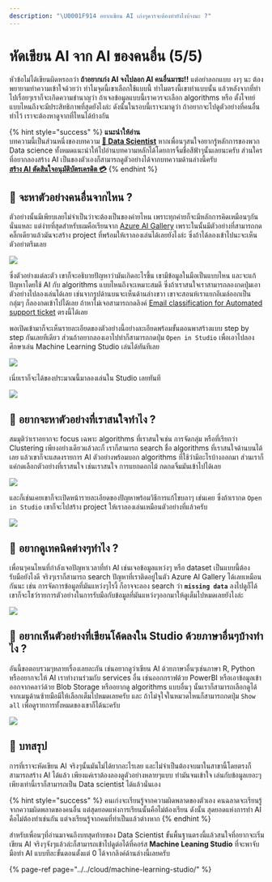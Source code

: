 ```yaml
---
description: "\U0001F914 อยากเขียน AI เก่งๆควรจะต้องทำยังไงบ้างนะ ?"
---
```


# หัดเขียน AI จาก AI ของคนอื่น \(5/5\)

หัวข้อไม่ได้เขียนผิดหรอกว่า **ถ้าอยากเก่ง AI จงไปลอก AI คนอื่นมาซะ!!** แต่อย่าลอกแบบ งงๆ นะ ต้องพยายามทำความเข้าใจด้วยว่า ทำไมจุดนี้เขาเลือกใช้แบบนี้ ทำไมตรงนี้เขาทำแบบนั้น แล้วหลังจากที่ทำไปเรื่อยๆเราก็จะเกิดความชำนาญว่า ถ้าเจอข้อมูลแบบนี้เราควรจะเลือก algorithms หรือ ตั้งโจทย์แบบไหนถึงจะมีประสิทธิภาพที่สุดยังไงล่ะ ดังนั้นในรอบนี้เราจะมาดูว่า ถ้าอยากจะไปดูตัวอย่างที่คนอื่นทำไว้ เราจะต้องหาดูจากที่ไหนได้บ้างกัน

{% hint style="success" %}
**แนะนำให้อ่าน**  
บทความนี้เป็นส่วนหนึ่งของบทความ [**👶 Data Scientist**](https://saladpuk.gitbook.io/learn/basic/data-scientist) หากเพื่อนๆสนใจอยากรู้หลักการของพวก Data science ทั้งหมดแนะนำให้ไปอ่านบทความหลักได้โดยการจิ้มชื่อสีฟ้าๆนั้นเลยนะครับ ส่วนใครที่อยากลองสร้าง AI เป็นของตัวเองก็สามารถดูตัวอย่างได้จากบทความด้านล่างนี้ครับ  
[**สร้าง AI ตัดสินใจอนุมัติบัตรเครดิต 💳**](https://saladpuk.gitbook.io/learn/cloud/machine-learning-studio/credit-risk)
{% endhint %}

## 🤔 จะหาตัวอย่างคนอื่นจากไหน ?

ตัวอย่างนั้นมีเพียบเลยไม่จำเป็นว่าจะต้องเป็นของค่ายไหน เพราะทุกค่ายก็จะมีหลักการคิดเหมือนๆกันนั่นแหละ แต่ง่ายที่สุดสำหรับผมคือเรียนจาก [Azure AI Gallery](https://gallery.azure.ai/) เพราะในนั้นมีตัวอย่างที่สามารถกดคลิ๊กเดียวแล้วมันจะสร้าง project ที่พร้อมให้เราลองเล่นได้เลยยังไงล่ะ ซึ่งถ้าได้ลองเข้าไปนะจะเห็นตัวอย่าตรึมเลย

![](../../.gitbook/assets/image%20%28227%29.png)

ซึ่งตัวอย่างแต่ละตัว เขาก็จะอธิบายปัญหาว่ามันเกิดอะไรขึ้น เขามีข้อมูลในมือเป็นแบบไหน และจะแก้ปัญหาโดยใช้ AI กับ algorithms แบบไหนถึงจะเหมาะสมดี ซึ่งถ้าเราสนใจเราสามารถลองกดปุ่มเอาตัวอย่างไปลองเล่นได้เลย เช่นจากรูปด้านบนจะเห็นด้านล่างขวา เขาจะสอนห้เราแยกอีเมล์ออกเป็นกลุ่มๆ ก็ลองกดเข้าไปได้เลย ถ้าหาไม่เจอสามารถกดลิงค์ [Email classification for Automated support ticket](https://gallery.azure.ai/Experiment/Email-Classification-for-Automated-Support-Ticket-Generation-Step-1-of-2-Train-and-Evaluate-Models-3) ตรงนี้ได้เลย

พอเปิดเข้ามาก็จะเห็นรายละเอียดของตัวอย่างนี้อย่างละเอียดพร้อมขั้นตอนพาสร้างแบบ step by step กันเลยทีเดียว ส่วนถ้าอยากลองเอาไปทำก็สามารถกดปุ่ม `Open in Studio` เพื่อเอาไปลองศึกษาเล่น Machine Learning Studio เล่นได้ทันทีเลย

![](../../.gitbook/assets/image%20%2815%29.png)

เนี่ยเราก็จะได้ของประมาณนี้มาลองเล่นใน Studio เลยทันที

![](../../.gitbook/assets/image%20%2822%29.png)

## 🤔 อยากจะหาตัวอย่างที่เราสนใจทำไง ?

สมมุติว่าเราอยากจะ focus เฉพาะ algorithms ที่เราสนใจเช่น การจัดกลุ่ม หรือที่เรียกว่า Clustering เพียงอย่างเดียวแล้วละก็ เราก็สามารถ search ชื่อ algorithms ที่เราสนใจด้านบนได้เลย แล้วเขาก็จะแสดงรายการ AI ตัวอย่างพร้อมบอก algorithms ที่ใช้ว่ามีอะไรบ้างออกมา ส่วนเราก็แค่กดเลือกตัวอย่างที่เราสนใจ เช่นเราสนใจ การแยกดอกไม้ กดกดจิ้มมันเข้าไปได้เลย

![](../../.gitbook/assets/image%20%28137%29.png)

และก็เช่นเคยเขาก็จะเปิดหน้ารายละเอียดของปัญหาพร้อมวิธีการแก้ไขบลาๆ เช่นเคย ซึ่งถ้าเรากด `Open in Studio` เขาก็จะไปสร้าง project ให้เราลองเล่นเหมือนตัวอย่างที่แล้วครับ

![](../../.gitbook/assets/image%20%28265%29.png)

## 🤔 อยากดูเทคนิคต่างๆทำไง ?

เพื่อนๆคนไหนที่กำลังเจอปัญหาเวลาที่ทำ AI เช่นเจอข้อมูลแหว่งๆ หรือ dataset เป็นแบบนี้ต้องรับมือยังไงดี จริงๆเราก็สามารถ search ปัญหาที่เราติดอยู่ในตัว Azure AI Gallery ได้เลยเหมือนกันนะ เช่น การจัดการข้อมูลที่มันแหว่งๆไรงี้ ก็อาจจะลอง search ว่า **`missing data`** ลงไปดูก็ได้ เขาก็จะโชว์รายการตัวอย่างในการรับมือกับข้อมูลที่มันแหว่งๆออกมาให้ดูเต็มไปหมดเลยยังไงล่ะ

![](../../.gitbook/assets/image%20%28378%29.png)

## 🤔 อยากเห็นตัวอย่างที่เขียนโค้ดลงใน Studio ด้วยภาษาอื่นๆบ้างทำไง ?

อันนี้ขอตอบรวมๆหลายเรื่องเลยละกัน เช่นอยากดูว่าเขียน AI ด้วยภาษาอื่นๆเช่นภาษา R, Python หรืออยากจะให้ AI เราทำงานร่วมกับ services อื่น เช่นออกกราฟด้วย PowerBI หรือเอาข้อมูลเข้าออกจากคลาว์ด้วย Blob Storage หรืออยากดู algorithms แบบอื่นๆ นั้นเราก็สามารถเลือกดูได้จากเมนูด้านซ้ายมือมีให้เลือกเต็มไปหมดเลยครับ และ ถ้าไม่จุใจในหมวดไหนก็สามารถกดปุ่ม `Show all` เพื่อดูรายการทั้งหมดของเขาก็ได้นะครับ

![](../../.gitbook/assets/image%20%28155%29.png)

## 🎯 บทสรุป

การที่เราจะหัดเขียน AI จริงๆนั้นมันไม่ได้ยากอะไรเลย และไม่จำเป็นต้องจบมาในสาขานี้โดยตรงก็สามารถสร้าง AI ได้แล้ว เพียงแค่เราต้องลองดูตัวอย่างหลายๆแบบ ทำมันจนเข้าใจ เล่นกับข้อมูลเยอะๆเพียงเท่านี้เราก็สามารถเป็น Data scientist ได้แล้วนั่นเอง

{% hint style="success" %}
คนเก่งจะเรียนรู้จากความผิดพลาดของตัวเอง คนฉลาดจะเรียนรู้จากความผิดพลาดของคนอื่น แต่สุดยอดแห่งการเรียนนั้นคือไม่ต้องเรียน ดังนั้น สุดยอดแห่งการทำ AI คือไม่ต้องทำเช่นกัน แต่จงเรียนรู้จากคนที่ทำเป็นแล้วต่างหาก
{% endhint %}

สำหรับเพื่อนๆที่อ่านมาจนถึงบทสุดท้ายของ Data Scientist ขั้นพื้นฐานตรงนี้แล้วสนใจที่อยากจะเริ่มเขียน AI จริงๆจังๆแล้วล่ะก็สามารถเข้าไปดูต่อได้ที่คอร์ส **Machine Leaning Studio** ที่จะพาจับมือทำ AI แบบทีละขั้นตอนตั้งแต่ 0 ได้จากลิงค์ด้านล่างนี้เลยครับ

{% page-ref page="../../cloud/machine-learning-studio/" %}


